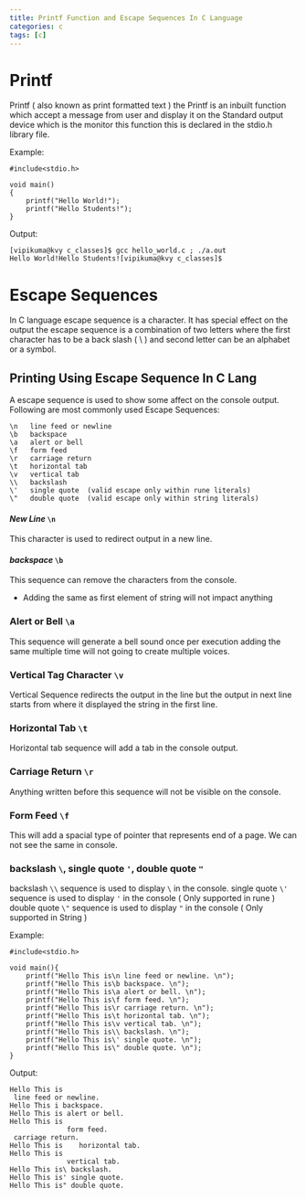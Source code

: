 ```yaml
---
title: Printf Function and Escape Sequences In C Language
categories: c
tags: [c]
---
```


# Printf

Printf ( also known as print formatted text ) the Printf is an inbuilt function which accept a message from user and display it on the Standard output device which is the monitor this function this is declared in the stdio.h library file.

Example:

```
#include<stdio.h>

void main()
{
    printf("Hello World!");
    printf("Hello Students!");
}
```

Output:
```
[vipikuma@kvy c_classes]$ gcc hello_world.c ; ./a.out
Hello World!Hello Students![vipikuma@kvy c_classes]$
```

# Escape Sequences

In C language escape sequence is a character. It has special effect on the output the escape sequence is a combination of two letters where the first character has to be a back slash ( \ ) and second letter can be an alphabet or a symbol. 


## Printing Using Escape Sequence In C Lang

A escape sequence is used to show some affect on the console output.
Following are most commonly used Escape Sequences:

```
\n   line feed or newline
\b   backspace
\a   alert or bell
\f   form feed
\r   carriage return
\t   horizontal tab
\v   vertical tab
\\   backslash
\'   single quote  (valid escape only within rune literals)
\"   double quote  (valid escape only within string literals)
```

#### *New Line* `\n`
This character is used to redirect output in a new line.


#### *backspace* `\b`

This sequence can remove the characters from the console.
* Adding the same as first element of string will not impact anything


### Alert or Bell `\a`

This sequence will generate a bell sound once per execution adding the same multiple time will not going to create multiple voices.


### Vertical Tag Character `\v`

Vertical Sequence redirects the output in the line but the output in next line starts from where it displayed the string in the first line.


### Horizontal Tab `\t`

Horizontal tab sequence will add a tab in the console output.


### Carriage Return `\r`

Anything written before this sequence will not be visible on the console.


### Form Feed `\f`

This will add a spacial type of pointer that represents end of a page.
We can not see the same in console.


### backslash `\`, single quote `'`, double quote `"`

backslash `\\` sequence is used to display `\` in the console.
single quote `\'` sequence is used to display `'` in the console ( Only supported in rune )
double quote `\"` sequence is used to display `"` in the console ( Only supported in String )

Example:

```
#include<stdio.h>

void main(){
    printf("Hello This is\n line feed or newline. \n");
    printf("Hello This is\b backspace. \n");
    printf("Hello This is\a alert or bell. \n");
    printf("Hello This is\f form feed. \n");
    printf("Hello This is\r carriage return. \n");
    printf("Hello This is\t horizontal tab. \n");
    printf("Hello This is\v vertical tab. \n");
    printf("Hello This is\\ backslash. \n");
    printf("Hello This is\' single quote. \n");
    printf("Hello This is\" double quote. \n");
}
```

Output:
```
Hello This is
 line feed or newline. 
Hello This i backspace. 
Hello This is alert or bell. 
Hello This is
              form feed. 
 carriage return. 
Hello This is	 horizontal tab. 
Hello This is
              vertical tab. 
Hello This is\ backslash. 
Hello This is' single quote. 
Hello This is" double quote. 
```
